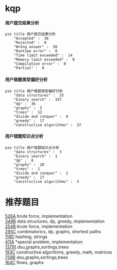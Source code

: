 # kqp

<!-- tabs:start -->



#### **用户提交结果分析**

```mermaid
pie title 用户提交结果分析
    "Accepted" :  36
    "Rejected" :  0
    "Wrong answer" :  50
    "Runtime error" :  0
    "Time limit exceeded" :  14
    "Memory limit exceeded" :  0
    "Compilation error" :  0
    "Partial" :  0
```

#### **用户做题类型偏好分析**

```mermaid
pie title 用户做题类型偏好分析
    "data structures" :  25
    "binary search" :  197
    "dp" :  36
    "graphs" :  5
    "trees" :  12
    "divide and conquer" :  0
    "greedy" :  17
    "constructive algorithms" :  37
```
#### **用户错题知识点分析**

```mermaid
pie title 用户错题知识点分析
    "data structures" :  3
    "binary search" :  1
    "dp" :  8
    "graphs" :  20
    "trees" :  1
    "divide and conquer" :  2
    "greedy" :  17
    "constructive algorithms" :  3
```



<!-- tabs:end -->
# 推荐题目
[526A](https://codeforces.com/contest/526/problem/A)		brute force,
                        implementation		  
[349B](https://codeforces.com/contest/349/problem/B)		data structures,
                        dp,
                        greedy,
                        implementation		  
[254B](https://codeforces.com/contest/254/problem/B)		brute force,
                        implementation		  
[295C](https://codeforces.com/contest/295/problem/C)		combinatorics,
                        dp,
                        graphs,
                        shortest paths		  
[119D](https://codeforces.com/contest/119/problem/D)		hashing,
                        strings		  
[411A](https://codeforces.com/contest/411/problem/A)		*special problem,
                        implementation		  
[13791](https://codeforces.com/contest/1379/problem/1)		dsu,graphs,sortings,trees		  
[193C](https://codeforces.com/contest/193/problem/C)		constructive algorithms,
                        greedy,
                        math,
                        matrices		  
[759B](https://codeforces.com/contest/759/problem/B)		dsu,graphs,sortings,trees		  
[164C](https://codeforces.com/contest/164/problem/C)		flows,
                        graphs		  
